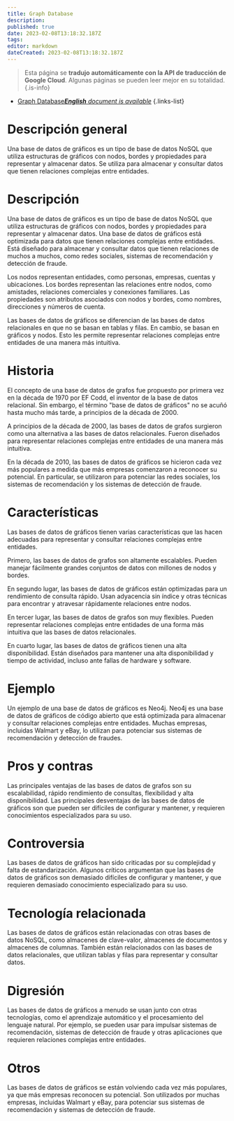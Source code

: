 ```yaml
---
title: Graph Database
description: 
published: true
date: 2023-02-08T13:18:32.187Z
tags: 
editor: markdown
dateCreated: 2023-02-08T13:18:32.187Z
---
```


> Esta página se **tradujo automáticamente con la API de traducción de Google Cloud**.
Algunas páginas se pueden leer mejor en su totalidad.{.is-info}



- [Graph Database***English** document is available*](/en/Knowledge-base/Dictionary/graph-database)
{.links-list}


# Descripción general
Una base de datos de gráficos es un tipo de base de datos NoSQL que utiliza estructuras de gráficos con nodos, bordes y propiedades para representar y almacenar datos. Se utiliza para almacenar y consultar datos que tienen relaciones complejas entre entidades.

# Descripción
Una base de datos de gráficos es un tipo de base de datos NoSQL que utiliza estructuras de gráficos con nodos, bordes y propiedades para representar y almacenar datos. Una base de datos de gráficos está optimizada para datos que tienen relaciones complejas entre entidades. Está diseñado para almacenar y consultar datos que tienen relaciones de muchos a muchos, como redes sociales, sistemas de recomendación y detección de fraude.

Los nodos representan entidades, como personas, empresas, cuentas y ubicaciones. Los bordes representan las relaciones entre nodos, como amistades, relaciones comerciales y conexiones familiares. Las propiedades son atributos asociados con nodos y bordes, como nombres, direcciones y números de cuenta.

Las bases de datos de gráficos se diferencian de las bases de datos relacionales en que no se basan en tablas y filas. En cambio, se basan en gráficos y nodos. Esto les permite representar relaciones complejas entre entidades de una manera más intuitiva.

# Historia
El concepto de una base de datos de grafos fue propuesto por primera vez en la década de 1970 por EF Codd, el inventor de la base de datos relacional. Sin embargo, el término "base de datos de gráficos" no se acuñó hasta mucho más tarde, a principios de la década de 2000.

A principios de la década de 2000, las bases de datos de grafos surgieron como una alternativa a las bases de datos relacionales. Fueron diseñados para representar relaciones complejas entre entidades de una manera más intuitiva.

En la década de 2010, las bases de datos de gráficos se hicieron cada vez más populares a medida que más empresas comenzaron a reconocer su potencial. En particular, se utilizaron para potenciar las redes sociales, los sistemas de recomendación y los sistemas de detección de fraude.

# Características
Las bases de datos de gráficos tienen varias características que las hacen adecuadas para representar y consultar relaciones complejas entre entidades.

Primero, las bases de datos de grafos son altamente escalables. Pueden manejar fácilmente grandes conjuntos de datos con millones de nodos y bordes.

En segundo lugar, las bases de datos de gráficos están optimizadas para un rendimiento de consulta rápido. Usan adyacencia sin índice y otras técnicas para encontrar y atravesar rápidamente relaciones entre nodos.

En tercer lugar, las bases de datos de grafos son muy flexibles. Pueden representar relaciones complejas entre entidades de una forma más intuitiva que las bases de datos relacionales.

En cuarto lugar, las bases de datos de gráficos tienen una alta disponibilidad. Están diseñados para mantener una alta disponibilidad y tiempo de actividad, incluso ante fallas de hardware y software.

# Ejemplo
Un ejemplo de una base de datos de gráficos es Neo4j. Neo4j es una base de datos de gráficos de código abierto que está optimizada para almacenar y consultar relaciones complejas entre entidades. Muchas empresas, incluidas Walmart y eBay, lo utilizan para potenciar sus sistemas de recomendación y detección de fraudes.

# Pros y contras
Las principales ventajas de las bases de datos de grafos son su escalabilidad, rápido rendimiento de consultas, flexibilidad y alta disponibilidad. Las principales desventajas de las bases de datos de gráficos son que pueden ser difíciles de configurar y mantener, y requieren conocimientos especializados para su uso.

# Controversia
Las bases de datos de gráficos han sido criticadas por su complejidad y falta de estandarización. Algunos críticos argumentan que las bases de datos de gráficos son demasiado difíciles de configurar y mantener, y que requieren demasiado conocimiento especializado para su uso.

# Tecnología relacionada
Las bases de datos de gráficos están relacionadas con otras bases de datos NoSQL, como almacenes de clave-valor, almacenes de documentos y almacenes de columnas. También están relacionados con las bases de datos relacionales, que utilizan tablas y filas para representar y consultar datos.

# Digresión
Las bases de datos de gráficos a menudo se usan junto con otras tecnologías, como el aprendizaje automático y el procesamiento del lenguaje natural. Por ejemplo, se pueden usar para impulsar sistemas de recomendación, sistemas de detección de fraude y otras aplicaciones que requieren relaciones complejas entre entidades.

# Otros
Las bases de datos de gráficos se están volviendo cada vez más populares, ya que más empresas reconocen su potencial. Son utilizados por muchas empresas, incluidas Walmart y eBay, para potenciar sus sistemas de recomendación y sistemas de detección de fraude.